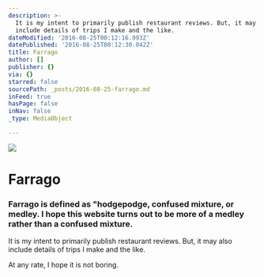 ```yaml
---
description: >-
  It is my intent to primarily publish restaurant reviews. But, it may also
  include details of trips I make and the like.
dateModified: '2016-08-25T00:12:16.993Z'
datePublished: '2016-08-25T00:12:30.042Z'
title: Farrago
author: []
publisher: {}
via: {}
starred: false
sourcePath: _posts/2016-08-25-farrago.md
inFeed: true
hasPage: false
inNav: false
_type: MediaObject

---
```

![](https://the-grid-user-content.s3-us-west-2.amazonaws.com/a1a217f0-1fc6-49ed-924f-15767ffb55c8.jpg)

# Farrago

### Farrago is defined as "hodgepodge, confused mixture, or medley. I hope this website turns out to be more of a medley rather than a confused mixture. 

It is my intent to primarily publish restaurant reviews. But, it may also include details of trips I make and the like.

At any rate, I hope it is not boring.